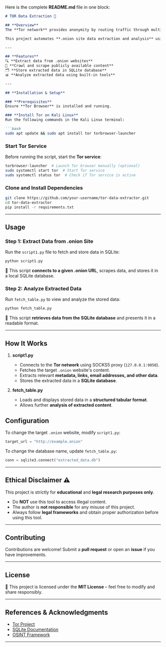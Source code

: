 Here is the complete **README.md** file in one block:  

```markdown
# TOR Data Extraction 🚀  

## **Overview**  
The **Tor network** provides anonymity by routing traffic through multiple encrypted relays. However, security researchers and forensic analysts often require **insight into hidden services (.onion sites)** for **threat intelligence, OSINT, and cybersecurity investigations**.  

This project automates **.onion site data extraction and analysis** using Python and SQLite.  

---

## **Features**  
🔍 **Extract data from .onion websites**  
🔗 **Crawl and scrape publicly available content**  
🗂 **Store extracted data in SQLite database**  
📊 **Analyze extracted data using built-in tools**  

---

## **Installation & Setup**  

### **Prerequisites**  
Ensure **Tor Browser** is installed and running.  

### **Install Tor on Kali Linux**  
Run the following commands in the Kali Linux terminal:  

```bash
sudo apt update && sudo apt install tor torbrowser-launcher
```

### **Start Tor Service**  
Before running the script, start the **Tor service**:  

```bash
torbrowser-launcher  # Launch Tor browser manually (optional)
sudo systemctl start tor  # Start Tor service
sudo systemctl status tor  # Check if Tor service is active
```

### **Clone and Install Dependencies**  
```bash
git clone https://github.com/your-username/tor-data-extractor.git  
cd tor-data-extractor  
pip install -r requirements.txt  
```

---

## **Usage**  

### **Step 1: Extract Data from .onion Site**  
Run the `script1.py` file to fetch and store data in SQLite:  

```bash
python script1.py
```
📌 This script **connects to a given .onion URL**, scrapes data, and stores it in a local SQLite database.  

### **Step 2: Analyze Extracted Data**  
Run `fetch_table.py` to view and analyze the stored data:  

```bash
python fetch_table.py
```
📌 This script **retrieves data from the SQLite database** and presents it in a readable format.  

---

## **How It Works**  

1. **script1.py**  
   - Connects to the **Tor network** using SOCKS5 proxy (`127.0.0.1:9050`).  
   - Fetches the target `.onion` website's content.  
   - Extracts relevant **metadata, links, email addresses, and other data**.  
   - Stores the extracted data in a **SQLite database**.  

2. **fetch_table.py**  
   - Loads and displays stored data in a **structured tabular format**.  
   - Allows further **analysis of extracted content**.  


## **Configuration**  
To change the target `.onion` website, modify `script1.py`:  

```python
target_url = "http://example.onion"
```

To change the database name, update `fetch_table.py`:  

```python
conn = sqlite3.connect("extracted_data.db")
```

---

## **Ethical Disclaimer ⚠️**  
This project is strictly for **educational** and **legal research purposes only**.  
- Do **NOT** use this tool to access illegal content.  
- The author is **not responsible** for any misuse of this project.  
- Always follow **legal frameworks** and obtain proper authorization before using this tool.  

---

## **Contributing**  
Contributions are welcome! Submit a **pull request** or open an **issue** if you have improvements.  

---

## **License**  
📜 This project is licensed under the **MIT License** – feel free to modify and share responsibly.  

---

## **References & Acknowledgments**  
- [Tor Project](https://www.torproject.org/)  
- [SQLite Documentation](https://sqlite.org/)  
- [OSINT Framework](https://osintframework.com/)  

---
